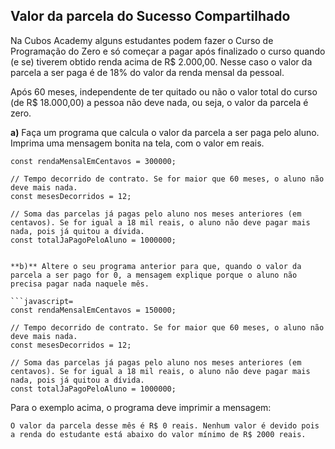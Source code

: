 
## Valor da parcela do Sucesso Compartilhado

Na Cubos Academy alguns estudantes podem fazer o Curso de Programação do Zero e só começar a pagar após finalizado o curso quando (e se) tiverem obtido renda acima de R$ 2.000,00. Nesse caso o valor da parcela a ser paga é de 18% do valor da renda mensal da pessoal.

Após 60 meses, independente de ter quitado ou não o valor total do curso (de R$ 18.000,00) a pessoa não deve nada, ou seja, o valor da parcela é zero.

**a)** Faça um programa que calcula o valor da parcela a ser paga pelo aluno. Imprima uma mensagem bonita na tela, com o valor em reais.

```javascript=
const rendaMensalEmCentavos = 300000;

// Tempo decorrido de contrato. Se for maior que 60 meses, o aluno não deve mais nada.
const mesesDecorridos = 12;

// Soma das parcelas já pagas pelo aluno nos meses anteriores (em centavos). Se for igual a 18 mil reais, o aluno não deve pagar mais nada, pois já quitou a dívida.
const totalJaPagoPeloAluno = 1000000;


**b)** Altere o seu programa anterior para que, quando o valor da parcela a ser pago for 0, a mensagem explique porque o aluno não precisa pagar nada naquele mês.

```javascript=
const rendaMensalEmCentavos = 150000;

// Tempo decorrido de contrato. Se for maior que 60 meses, o aluno não deve mais nada.
const mesesDecorridos = 12;

// Soma das parcelas já pagas pelo aluno nos meses anteriores (em centavos). Se for igual a 18 mil reais, o aluno não deve pagar mais nada, pois já quitou a dívida.
const totalJaPagoPeloAluno = 1000000;

```

Para o exemplo acima, o programa deve imprimir a mensagem:

`O valor da parcela desse mês é R$ 0 reais. Nenhum valor é devido pois a renda do estudante está abaixo do valor mínimo de R$ 2000 reais.`

